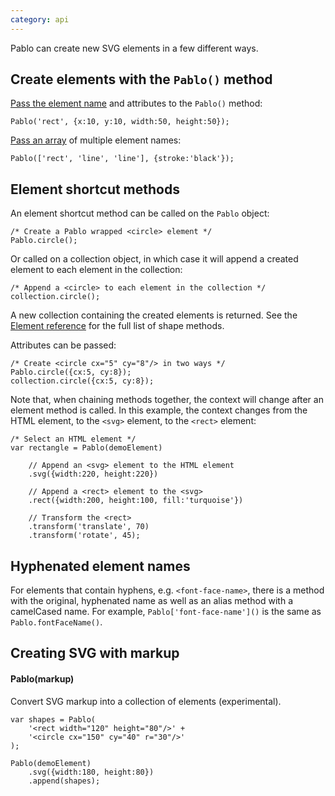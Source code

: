 ```yaml
---
category: api
---
```


Pablo can create new SVG elements in a few different ways.


## Create elements with the `Pablo()` method

[Pass the element name](/api/pablo/#pablo-04) and attributes to the `Pablo()` method:

	Pablo('rect', {x:10, y:10, width:50, height:50});

[Pass an array](/api/pablo/#pablo-05) of multiple element names:

	Pablo(['rect', 'line', 'line'], {stroke:'black'});



## Element shortcut methods

An element shortcut method can be called on the `Pablo` object:

	/* Create a Pablo wrapped <circle> element */
	Pablo.circle();


Or called on a collection object, in which case it will append a created element to each element in the collection:

	/* Append a <circle> to each element in the collection */
	collection.circle();


A new collection containing the created elements is returned. See the [Element reference](/api/#element-reference) for the full list of shape methods.


Attributes can be passed:

    /* Create <circle cx="5" cy="8"/> in two ways */
	Pablo.circle({cx:5, cy:8});
    collection.circle({cx:5, cy:8});


Note that, when chaining methods together, the context will change after an element method is called. In this example, the context changes from the HTML element, to the `<svg>` element, to the `<rect>` element:

    /* Select an HTML element */
    var rectangle = Pablo(demoElement)
    
        // Append an <svg> element to the HTML element
        .svg({width:220, height:220})

        // Append a <rect> element to the <svg>
        .rect({width:200, height:100, fill:'turquoise'})

        // Transform the <rect>
        .transform('translate', 70)
        .transform('rotate', 45);


## Hyphenated element names

For elements that contain hyphens, e.g. `<font-face-name>`, there is a method with the original, hyphenated name as well as an alias method with a camelCased name. For example, `Pablo['font-face-name']()` is the same as `Pablo.fontFaceName()`.


## Creating SVG with markup

#### Pablo(markup)

Convert SVG markup into a collection of elements (experimental).

    var shapes = Pablo(
        '<rect width="120" height="80"/>' + 
        '<circle cx="150" cy="40" r="30"/>'
    );
    
    Pablo(demoElement)
        .svg({width:180, height:80})
        .append(shapes);

